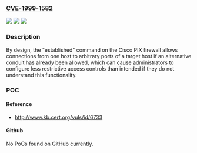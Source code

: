 ### [CVE-1999-1582](https://cve.mitre.org/cgi-bin/cvename.cgi?name=CVE-1999-1582)
![](https://img.shields.io/static/v1?label=Product&message=n%2Fa&color=blue)
![](https://img.shields.io/static/v1?label=Version&message=n%2Fa&color=blue)
![](https://img.shields.io/static/v1?label=Vulnerability&message=n%2Fa&color=brighgreen)

### Description

By design, the "established" command on the Cisco PIX firewall allows connections from one host to arbitrary ports of a target host if an alternative conduit has already been allowed, which can cause administrators to configure less restrictive access controls than intended if they do not understand this functionality.

### POC

#### Reference
- http://www.kb.cert.org/vuls/id/6733

#### Github
No PoCs found on GitHub currently.


